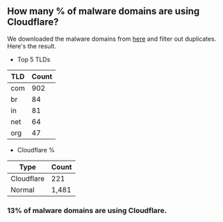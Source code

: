 ## How many % of malware domains are using Cloudflare?


We downloaded the malware domains from [here](https://urlhaus.abuse.ch) and filter out duplicates.
Here's the result.


[//]: # (start replacement)


- Top 5 TLDs

| TLD | Count |
| --- | --- |
| com | 902 |
| br | 84 |
| in | 81 |
| net | 64 |
| org | 47 |


- Cloudflare %

| Type | Count |
| --- | --- |
| Cloudflare | 221 |
| Normal | 1,481 |


### 13% of malware domains are using Cloudflare.